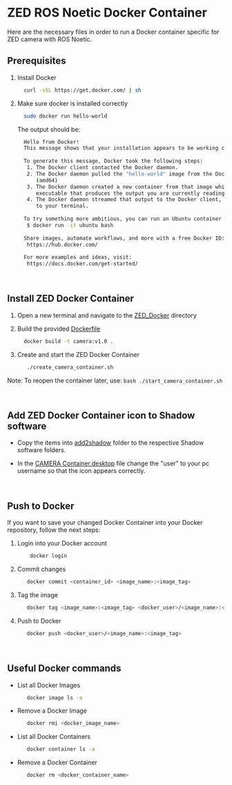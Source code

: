 # ZED ROS Noetic Docker Container

Here are the necessary files in order to run a Docker container specific for ZED camera with ROS Noetic.
<br>

## Prerequisites

1. Install Docker
    ```bash
      curl -sSL https://get.docker.com/ | sh
    ```

2. Make sure docker is installed correctly
    ```bash
      sudo docker run hello-world
    ```
   The output should be:
    ```bash
      Hello from Docker!
      This message shows that your installation appears to be working correctly.
      
      To generate this message, Docker took the following steps:
       1. The Docker client contacted the Docker daemon.
       2. The Docker daemon pulled the "hello-world" image from the Docker Hub.
          (amd64)
       3. The Docker daemon created a new container from that image which runs the
          executable that produces the output you are currently reading.
       4. The Docker daemon streamed that output to the Docker client, which sent it
          to your terminal.
      
      To try something more ambitious, you can run an Ubuntu container with:
       $ docker run -it ubuntu bash
      
      Share images, automate workflows, and more with a free Docker ID:
       https://hub.docker.com/
      
      For more examples and ideas, visit:
       https://docs.docker.com/get-started/
    ```
<br>

## Install ZED Docker Container

1. Open a new terminal and navigate to the [ZED_Docker](/ZED_Docker) directory

2. Build the provided [Dockerfile](/ZED_Docker/Dockerfile)
    ```bash
      docker build -t camera:v1.0 .
    ```

3. Create and start the ZED Docker Container
    ```bash
       ./create_camera_container.sh
    ```
Note: To reopen the container later, use:
    ```bash
       ./start_camera_container.sh
    ```

<br>

## Add ZED Docker Container icon to Shadow software

 - Copy the items into [add2shadow](/camera_docker/add2shadow) folder to the respective Shadow software folders.

 - In the [CAMERA Container.desktop](/camera_docker/add2shadow/Shadow%20Icons/CAMERA%20Container.desktop) file change the "user" to your pc username so that the icon appears correctly.
<br>

## Push to Docker

If you want to save your changed Docker Container into your Docker repository, follow the next steps:

1. Login into your Docker account
    ```bash
        docker login
    ```
    
2. Commit changes
    ```bash
       docker commit <container_id> <image_name>:<image_tag>
    ```

3. Tag the image
    ```bash
       docker tag <image_name>:<image_tag> <docker_user>/<image_name>:<image_tag>
    ```

4. Push to Docker
    ```bash
       docker push <docker_user>/<image_name>:<image_tag>
    ```
<br>

## Useful Docker commands

 - List all Docker Images
    ```bash
       docker image ls -a
    ```
    
 - Remove a Docker Image
    ```bash
       docker rmi <docker_image_name>
    ```
   
 - List all Docker Containers
    ```bash
       docker container ls -a
    ```
    
 - Remove a Docker Container
    ```bash
       docker rm <docker_container_name>
    ```
